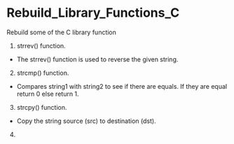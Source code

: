 # Rebuild_Library_Functions_C
Rebuild some of the C library function 

1. strrev() function.

- The strrev() function is used to reverse the given string. 

2. strcmp() function.

- Compares string1 with string2 to see if there are equals. If they are equal return 0 else return 1.

3. strcpy() function.

- Copy the string source (src) to destination (dst).

4. 
